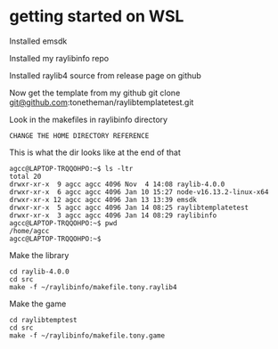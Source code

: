 # getting started on WSL

Installed emsdk

Installed my raylibinfo repo

Installed raylib4 source from release page on github

Now get the template from my github
git clone git@github.com:tonetheman/raylibtemplatetest.git

Look in the makefiles in raylibinfo directory
```
CHANGE THE HOME DIRECTORY REFERENCE
```

This is what the dir looks like at the end of that
```
agcc@LAPTOP-TRQQOHPO:~$ ls -ltr
total 20
drwxr-xr-x  9 agcc agcc 4096 Nov  4 14:08 raylib-4.0.0
drwxr-xr-x  6 agcc agcc 4096 Jan 10 15:27 node-v16.13.2-linux-x64
drwxr-xr-x 12 agcc agcc 4096 Jan 13 13:39 emsdk
drwxr-xr-x  5 agcc agcc 4096 Jan 14 08:25 raylibtemplatetest
drwxr-xr-x  3 agcc agcc 4096 Jan 14 08:29 raylibinfo
agcc@LAPTOP-TRQQOHPO:~$ pwd
/home/agcc
agcc@LAPTOP-TRQQOHPO:~$
```


Make the library
```
cd raylib-4.0.0
cd src
make -f ~/raylibinfo/makefile.tony.raylib4
```

Make the game
```
cd raylibtemptest
cd src
make -f ~/raylibinfo/makefile.tony.game
```

